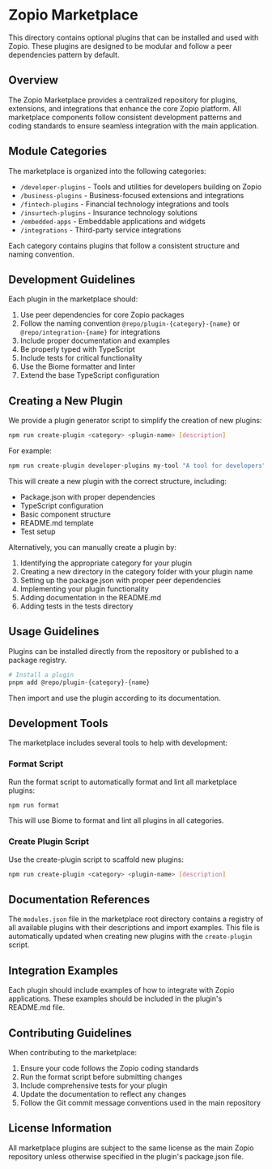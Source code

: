 # Zopio Marketplace

This directory contains optional plugins that can be installed and used with Zopio. These plugins are designed to be modular and follow a peer dependencies pattern by default.

## Overview

The Zopio Marketplace provides a centralized repository for plugins, extensions, and integrations that enhance the core Zopio platform. All marketplace components follow consistent development patterns and coding standards to ensure seamless integration with the main application.

## Module Categories

The marketplace is organized into the following categories:

- `/developer-plugins` - Tools and utilities for developers building on Zopio
- `/business-plugins` - Business-focused extensions and integrations
- `/fintech-plugins` - Financial technology integrations and tools
- `/insurtech-plugins` - Insurance technology solutions
- `/embedded-apps` - Embeddable applications and widgets
- `/integrations` - Third-party service integrations

Each category contains plugins that follow a consistent structure and naming convention.

## Development Guidelines

Each plugin in the marketplace should:

1. Use peer dependencies for core Zopio packages
2. Follow the naming convention `@repo/plugin-{category}-{name}` or `@repo/integration-{name}` for integrations
3. Include proper documentation and examples
4. Be properly typed with TypeScript
5. Include tests for critical functionality
6. Use the Biome formatter and linter
7. Extend the base TypeScript configuration

## Creating a New Plugin

We provide a plugin generator script to simplify the creation of new plugins:

```bash
npm run create-plugin <category> <plugin-name> [description]
```

For example:

```bash
npm run create-plugin developer-plugins my-tool "A tool for developers"
```

This will create a new plugin with the correct structure, including:

- Package.json with proper dependencies
- TypeScript configuration
- Basic component structure
- README.md template
- Test setup

Alternatively, you can manually create a plugin by:

1. Identifying the appropriate category for your plugin
2. Creating a new directory in the category folder with your plugin name
3. Setting up the package.json with proper peer dependencies
4. Implementing your plugin functionality
5. Adding documentation in the README.md
6. Adding tests in the tests directory

## Usage Guidelines

Plugins can be installed directly from the repository or published to a package registry.

```bash
# Install a plugin
pnpm add @repo/plugin-{category}-{name}
```

Then import and use the plugin according to its documentation.

## Development Tools

The marketplace includes several tools to help with development:

### Format Script

Run the format script to automatically format and lint all marketplace plugins:

```bash
npm run format
```

This will use Biome to format and lint all plugins in all categories.

### Create Plugin Script

Use the create-plugin script to scaffold new plugins:

```bash
npm run create-plugin <category> <plugin-name> [description]
```

## Documentation References

The `modules.json` file in the marketplace root directory contains a registry of all available plugins with their descriptions and import examples. This file is automatically updated when creating new plugins with the `create-plugin` script.

## Integration Examples

Each plugin should include examples of how to integrate with Zopio applications. These examples should be included in the plugin's README.md file.

## Contributing Guidelines

When contributing to the marketplace:

1. Ensure your code follows the Zopio coding standards
2. Run the format script before submitting changes
3. Include comprehensive tests for your plugin
4. Update the documentation to reflect any changes
5. Follow the Git commit message conventions used in the main repository

## License Information

All marketplace plugins are subject to the same license as the main Zopio repository unless otherwise specified in the plugin's package.json file.
